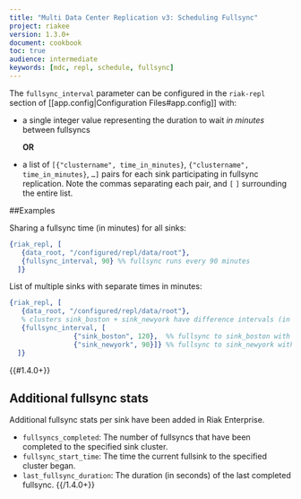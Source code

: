 ```yaml
---
title: "Multi Data Center Replication v3: Scheduling Fullsync"
project: riakee
version: 1.3.0+
document: cookbook
toc: true
audience: intermediate
keywords: [mdc, repl, schedule, fullsync]
---
```


The `fullsync_interval` parameter can be configured in the `riak-repl` section of [[app.config|Configuration Files#app.config]] with:

* a single integer value representing the duration to wait *in minutes* between fullsyncs

    **OR**


* a list of `[{"clustername", time_in_minutes}`, `{"clustername", time_in_minutes}`, `…]` pairs for each sink participating in fullsync replication. Note the commas separating each pair, and `[` `]` surrounding the entire list.

##Examples

Sharing a fullsync time (in minutes) for all sinks:

```erlang
{riak_repl, [
   {data_root, "/configured/repl/data/root"},
   {fullsync_interval, 90} %% fullsync runs every 90 minutes
  ]}
```

List of multiple sinks with separate times in minutes:

```erlang
{riak_repl, [
   {data_root, "/configured/repl/data/root"},
   % clusters sink_boston + sink_newyork have difference intervals (in minutes)
   {fullsync_interval, [
                {"sink_boston", 120},  %% fullsync to sink_boston with run every 120 minutes
                {"sink_newyork", 90}]} %% fullsync to sink_newyork with run every 90 minutes
  ]}
```

{{#1.4.0+}}
## Additional fullsync stats

Additional fullsync stats per sink have been added in Riak Enterprise.

* `fullsyncs_completed`: The number of fullsyncs that have been completed to the specified sink cluster.
* `fullsync_start_time`: The time the current fullsink to the specified cluster began.
* `last_fullsync_duration`: The duration (in seconds) of the last completed fullsync.
{{/1.4.0+}}
